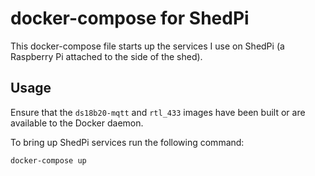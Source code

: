 # docker-compose for ShedPi

This docker-compose file starts up the services I use on ShedPi (a Raspberry Pi attached to the side of the shed).

## Usage

Ensure that the `ds18b20-mqtt` and `rtl_433` images have been built or are available to the Docker daemon.

To bring up ShedPi services run the following command:

```sh
docker-compose up
```
